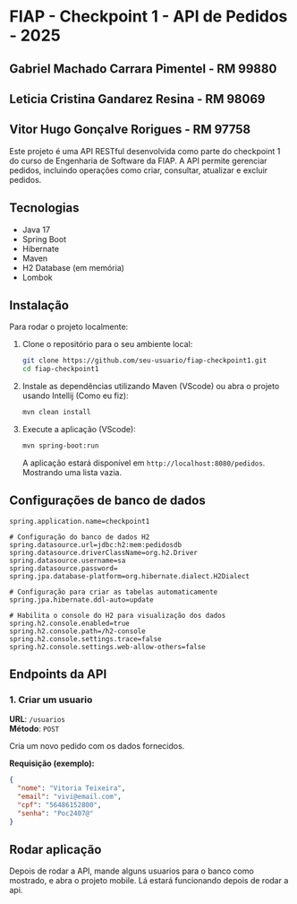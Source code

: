 # FIAP - Checkpoint 1 - API de Pedidos - 2025
## Gabriel Machado Carrara Pimentel - RM 99880
## Leticia Cristina Gandarez Resina - RM 98069
## Vitor Hugo Gonçalve Rorigues - RM 97758

Este projeto é uma API RESTful desenvolvida como parte do checkpoint 1 do curso de Engenharia de Software da FIAP. A API permite gerenciar pedidos, incluindo operações como criar, consultar, atualizar e excluir pedidos.

## Tecnologias

- Java 17
- Spring Boot
- Hibernate
- Maven
- H2 Database (em memória)
- Lombok

## Instalação

Para rodar o projeto localmente:

1. Clone o repositório para o seu ambiente local:

    ```bash
    git clone https://github.com/seu-usuario/fiap-checkpoint1.git
    cd fiap-checkpoint1
    ```

2. Instale as dependências utilizando Maven (VScode) ou abra o projeto usando Intellij (Como eu fiz):

    ```bash
    mvn clean install
    ```

3. Execute a aplicação (VScode):

    ```bash
    mvn spring-boot:run
    ```

    A aplicação estará disponível em `http://localhost:8080/pedidos`.
    Mostrando uma lista vazia.

## Configurações de banco de dados
```
spring.application.name=checkpoint1

# Configuração do banco de dados H2
spring.datasource.url=jdbc:h2:mem:pedidosdb
spring.datasource.driverClassName=org.h2.Driver
spring.datasource.username=sa
spring.datasource.password=
spring.jpa.database-platform=org.hibernate.dialect.H2Dialect

# Configuração para criar as tabelas automaticamente
spring.jpa.hibernate.ddl-auto=update

# Habilita o console do H2 para visualização dos dados
spring.h2.console.enabled=true
spring.h2.console.path=/h2-console
spring.h2.console.settings.trace=false
spring.h2.console.settings.web-allow-others=false
```

## Endpoints da API

### 1. Criar um usuario

**URL**: `/usuarios`  
**Método**: `POST`

Cria um novo pedido com os dados fornecidos.

**Requisição (exemplo):**

```json
{
  "nome": "Vitoria Teixeira",
  "email": "vivi@email.com",
  "cpf": "56486152800",
  "senha": "Poc2407@"
}
```

## Rodar aplicação
Depois de rodar a API, mande alguns usuarios para o banco como mostrado, e abra o projeto mobile. Lá estará funcionando depois de rodar a api.
